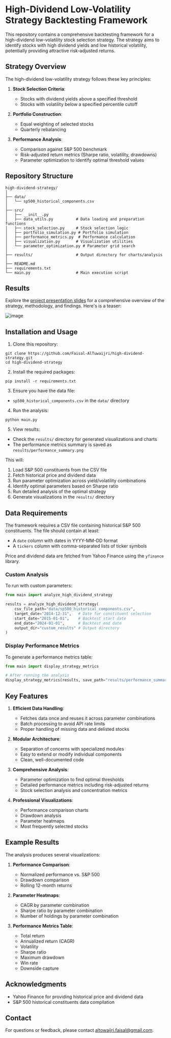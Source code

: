 # High-Dividend Low-Volatility Strategy Backtesting Framework

This repository contains a comprehensive backtesting framework for a high-dividend low-volatility stock selection strategy. The strategy aims to identify stocks with high dividend yields and low historical volatility, potentially providing attractive risk-adjusted returns.

## Strategy Overview

The high-dividend low-volatility strategy follows these key principles:

1. **Stock Selection Criteria**:
   - Stocks with dividend yields above a specified threshold
   - Stocks with volatility below a specified percentile cutoff
   
2. **Portfolio Construction**:
   - Equal weighting of selected stocks
   - Quarterly rebalancing

3. **Performance Analysis**:
   - Comparison against S&P 500 benchmark
   - Risk-adjusted return metrics (Sharpe ratio, volatility, drawdowns)
   - Parameter optimization to identify optimal threshold values

## Repository Structure

```
high-dividend-strategy/
│
├── data/
│   └── sp500_historical_components.csv
│
├── src/
│   ├── __init__.py
│   ├── data_utils.py          # Data loading and preparation functions
│   ├── stock_selection.py     # Stock selection logic
│   ├── portfolio_simulation.py # Portfolio simulation
│   ├── performance_metrics.py  # Performance calculation
│   ├── visualization.py       # Visualization utilities
│   └── parameter_optimization.py # Parameter grid search
│
├── results/                   # Output directory for charts/analysis
│
├── README.md
├── requirements.txt
└── main.py                    # Main execution script
```

## Results

Explore the [project presentation slides](./showcase/presentation.pdf) for a comprehensive overview of the strategy, methodology, and findings. Here's is a teaser:

![image](https://github.com/user-attachments/assets/8cd225f3-25c4-4d77-b242-54c764740cc3)



## Installation and Usage

1. Clone this repository:
```
git clone https://github.com/Faisal-AlTuwaijri/high-dividend-strategy.git
cd high-dividend-strategy
```

2. Install the required packages:
```
pip install -r requirements.txt
```

3. Ensure you have the data file:
- `sp500_historical_components.csv` in the `data/` directory

4. Run the analysis:
```
python main.py
```
5. View results:
- Check the `results/` directory for generated visualizations and charts
- The performance metrics summary is saved as `results/performance_summary.png`

This will:
1. Load S&P 500 constituents from the CSV file
2. Fetch historical price and dividend data
3. Run parameter optimization across yield/volatility combinations
4. Identify optimal parameters based on Sharpe ratio
5. Run detailed analysis of the optimal strategy
6. Generate visualizations in the `results/` directory

## Data Requirements

The framework requires a CSV file containing historical S&P 500 constituents. The file should contain at least:
- A `date` column with dates in YYYY-MM-DD format
- A `tickers` column with comma-separated lists of ticker symbols

Price and dividend data are fetched from Yahoo Finance using the `yfinance` library.

### Custom Analysis

To run with custom parameters:

```python
from main import analyze_high_dividend_strategy

results = analyze_high_dividend_strategy(
    csv_file_path="data/sp500_historical_components.csv",
    target_date="2014-12-31",   # Date for constituent selection
    start_date="2015-01-01",    # Backtest start date
    end_date="2024-01-01",      # Backtest end date
    output_dir="custom_results" # Output directory
)
```

### Display Performance Metrics

To generate a performance metrics table:

```python
from main import display_strategy_metrics

# After running the analysis
display_strategy_metrics(results, save_path="results/performance_summary.png")
```

## Key Features

1. **Efficient Data Handling**:
   - Fetches data once and reuses it across parameter combinations
   - Batch processing to avoid API rate limits
   - Proper handling of missing data and delisted stocks

2. **Modular Architecture**:
   - Separation of concerns with specialized modules
   - Easy to extend or modify individual components
   - Clean, well-documented code

3. **Comprehensive Analysis**:
   - Parameter optimization to find optimal thresholds
   - Detailed performance metrics including risk-adjusted returns
   - Stock selection analysis and concentration metrics

4. **Professional Visualizations**:
   - Performance comparison charts
   - Drawdown analysis
   - Parameter heatmaps
   - Most frequently selected stocks

## Example Results

The analysis produces several visualizations:

1. **Performance Comparison**:
   - Normalized performance vs. S&P 500
   - Drawdown comparison
   - Rolling 12-month returns

2. **Parameter Heatmaps**:
   - CAGR by parameter combination
   - Sharpe ratio by parameter combination
   - Number of holdings by parameter combination

3. **Performance Metrics Table**:
   - Total return
   - Annualized return (CAGR)
   - Volatility
   - Sharpe ratio
   - Maximum drawdown
   - Win rate
   - Downside capture

## Acknowledgments

- Yahoo Finance for providing historical price and dividend data
- S&P 500 historical constituents data compilation

## Contact

For questions or feedback, please contact altowaijri.faisal@gmail.com.
